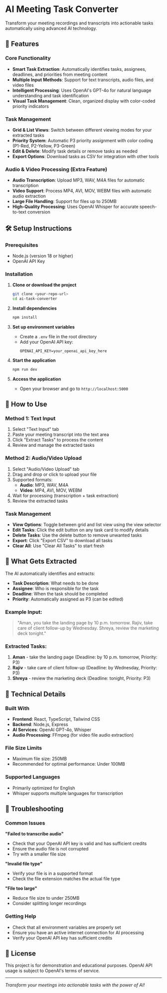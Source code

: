 # AI Meeting Task Converter

Transform your meeting recordings and transcripts into actionable tasks automatically using advanced AI technology.

## 🚀 Features

### Core Functionality
- **Smart Task Extraction**: Automatically identifies tasks, assignees, deadlines, and priorities from meeting content
- **Multiple Input Methods**: Support for text transcripts, audio files, and video files
- **Intelligent Processing**: Uses OpenAI's GPT-4o for natural language understanding and task identification
- **Visual Task Management**: Clean, organized display with color-coded priority indicators

### Task Management
- **Grid & List Views**: Switch between different viewing modes for your extracted tasks
- **Priority System**: Automatic P3 priority assignment with color coding (P1-Red, P2-Yellow, P3-Green)
- **Edit & Delete**: Modify task details or remove tasks as needed
- **Export Options**: Download tasks as CSV for integration with other tools

### Audio & Video Processing (Extra  Feature)
- **Audio Transcription**: Upload MP3, WAV, M4A files for automatic transcription
- **Video Support**: Process MP4, AVI, MOV, WEBM files with automatic audio extraction
- **Large File Handling**: Support for files up to 250MB
- **High-Quality Processing**: Uses OpenAI Whisper for accurate speech-to-text conversion

## 🛠️ Setup Instructions

### Prerequisites
- Node.js (version 18 or higher)
- OpenAI API Key

### Installation

1. **Clone or download the project**
   ```bash
   git clone <your-repo-url>
   cd ai-task-converter
   ```

2. **Install dependencies**
   ```bash
   npm install
   ```

3. **Set up environment variables**
   - Create a `.env` file in the root directory
   - Add your OpenAI API key:
     ```
     OPENAI_API_KEY=your_openai_api_key_here
     ```

4. **Start the application**
   ```bash
   npm run dev
   ```

5. **Access the application**
   - Open your browser and go to `http://localhost:5000`

## 📖 How to Use

### Method 1: Text Input
1. Select "Text Input" tab
2. Paste your meeting transcript into the text area
3. Click "Extract Tasks" to process the content
4. Review and manage the extracted tasks

### Method 2: Audio/Video Upload
1. Select "Audio/Video Upload" tab
2. Drag and drop or click to upload your file
3. Supported formats:
   - **Audio**: MP3, WAV, M4A
   - **Video**: MP4, AVI, MOV, WEBM
4. Wait for processing (transcription + task extraction)
5. Review the extracted tasks

### Task Management
- **View Options**: Toggle between grid and list view using the view selector
- **Edit Tasks**: Click the edit button on any task card to modify details
- **Delete Tasks**: Use the delete button to remove unwanted tasks
- **Export**: Click "Export CSV" to download all tasks
- **Clear All**: Use "Clear All Tasks" to start fresh

## 🎯 What Gets Extracted

The AI automatically identifies and extracts:

- **Task Description**: What needs to be done
- **Assignee**: Who is responsible for the task
- **Deadline**: When the task should be completed
- **Priority**: Automatically assigned as P3 (can be edited)

### Example Input:
> "Aman, you take the landing page by 10 p.m. tomorrow. Rajiv, take care of client follow-up by Wednesday. Shreya, review the marketing deck tonight."

### Extracted Tasks:
1. **Aman** - take the landing page (Deadline: by 10 p.m. tomorrow, Priority: P3)
2. **Rajiv** - take care of client follow-up (Deadline: by Wednesday, Priority: P3)
3. **Shreya** - review the marketing deck (Deadline: tonight, Priority: P3)

## 🔧 Technical Details

### Built With
- **Frontend**: React, TypeScript, Tailwind CSS
- **Backend**: Node.js, Express
- **AI Services**: OpenAI GPT-4o, Whisper
- **Audio Processing**: FFmpeg (for video file audio extraction)

### File Size Limits
- Maximum file size: 250MB
- Recommended for optimal performance: Under 100MB

### Supported Languages
- Primarily optimized for English
- Whisper supports multiple languages for transcription

## 🚨 Troubleshooting

### Common Issues

**"Failed to transcribe audio"**
- Check that your OpenAI API key is valid and has sufficient credits
- Ensure the audio file is not corrupted
- Try with a smaller file size

**"Invalid file type"**
- Verify your file is in a supported format
- Check the file extension matches the actual file type

**"File too large"**
- Reduce file size to under 250MB
- Consider splitting longer recordings

### Getting Help
- Check that all environment variables are properly set
- Ensure you have an active internet connection for AI processing
- Verify your OpenAI API key has sufficient credits

## 📝 License

This project is for demonstration and educational purposes. OpenAI API usage is subject to OpenAI's terms of service.

---

*Transform your meetings into actionable tasks with the power of AI!*
